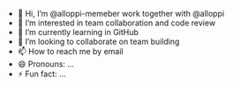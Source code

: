 - 👋 Hi, I’m @alloppi-memeber work together with @alloppi
- 👀 I’m interested in team collaboration and code review
- 🌱 I’m currently learning in GitHub
- 💞️ I’m looking to collaborate on team building
- 📫 How to reach me by email
- 😄 Pronouns: ...
- ⚡ Fun fact: ...

<!---
alloppi-memeber/alloppi-memeber is a ✨ special ✨ repository because its `README.md` (this file) appears on your GitHub profile.
You can click the Preview link to take a look at your changes.
--->
